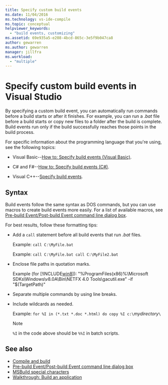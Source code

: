```yaml
---
title: Specify custom build events
ms.date: 11/04/2016
ms.technology: vs-ide-compile
ms.topic: conceptual
helpviewer_keywords:
  - "build events, customizing"
ms.assetid: 69e935a5-e208-4bcd-865c-3e5f9b047ca8
author: gewarren
ms.author: gewarren
manager: jillfra
ms.workload:
  - "multiple"
---
```

# Specify custom build events in Visual Studio

By specifying a custom build event, you can automatically run commands before a build starts or after it finishes. For example, you can run a *.bat* file before a build starts or copy new files to a folder after the build is complete. Build events run only if the build successfully reaches those points in the build process.

 For specific information about the programming language that you're using, see the following topics:

-   Visual Basic--[How to: Specify build events (Visual Basic)](../ide/how-to-specify-build-events-visual-basic.md).

-   C# and F#--[How to: Specify build events (C#)](../ide/how-to-specify-build-events-csharp.md).

-   Visual C++--[Specify build events](/cpp/ide/specifying-build-events).

## Syntax

Build events follow the same syntax as DOS commands, but you can use macros to create build events more easily. For a list of available macros, see [Pre-build Event/Post-build Event command line dialog box](../ide/reference/pre-build-event-post-build-event-command-line-dialog-box.md).

 For best results, follow these formatting tips:

- Add a `call` statement before all build events that run *.bat* files.

   Example: `call C:\MyFile.bat`

   Example: `call C:\MyFile.bat call C:\MyFile2.bat`

- Enclose file paths in quotation marks.

   Example (for [!INCLUDE[win8](../debugger/includes/win8_md.md)]): "%ProgramFiles(x86)%\Microsoft SDKs\Windows\v8.0A\Bin\NETFX 4.0 Tools\gacutil.exe" -if "$(TargetPath)"

- Separate multiple commands by using line breaks.

- Include wildcards as needed.

   Example: `for %I in (*.txt *.doc *.html) do copy %I c:\`*mydirectory*`\`

  > [!NOTE]
  >  `%I` in the code above should be `%%I` in batch scripts.

## See also

- [Compile and build](../ide/compiling-and-building-in-visual-studio.md)
- [Pre-build Event/Post-build Event command line dialog box](../ide/reference/pre-build-event-post-build-event-command-line-dialog-box.md)
- [MSBuild special characters](../msbuild/msbuild-special-characters.md)
- [Walkthrough: Build an application](../ide/walkthrough-building-an-application.md)

